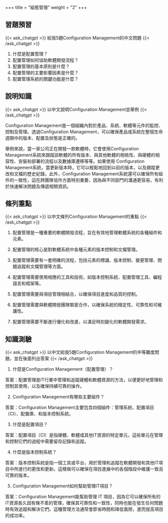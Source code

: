 +++
title = "組態管理"
weight = "2"
+++
## 習題預習
{{< ask_chatgpt >}}
給我5題Configuration Management的中文問題
{{< /ask_chatgpt >}}

1. 什麼是配置管理？ 
2. 配置管理如何協助軟體開發流程？ 
3. 配置管理的基本原則是什麼？ 
4. 配置管理的主要影響因素是什麼？ 
5. 配置管理系統的關鍵功能是什麼？   

## 說明知識
{{< ask_chatgpt >}}
以中文說明Configuration Management並舉例
{{< /ask_chatgpt >}}

Configuration Management是一個組織內對於產品、系統、軟體等元件的監控、控制及管理。透過Configuration Management，可以確保產品或系統在整個生命週期中的版本、配置及狀態是正確的。 

舉例來說，當一家公司正在開發一款軟體時，它會使用Configuration Management系統來跟蹤該軟體的所有版本、與其他軟體的相依性、與硬體的相容性、安裝和部署的流程以及數據庫遷移等等。如果使用 Configuration Management系統，當更新版本時，它可以輕鬆地回到以前的版本，以及跟蹤更改和文檔的歷史紀錄。此外，Configuration Management系統還可以確保所有組件的一致性，這在跨團隊協作方面特別重要，因為與不同部門的溝通更容易，有利於快速解決問題及傳遞相關資訊。   

## 條列重點
{{< ask_chatgpt >}}
以中文條列Configuration Management的重點
{{< /ask_chatgpt >}}

1. 配置管理是一種重要的軟體開發流程，旨在有效地管理軟體系統的各種組件和元素。

2. 配置管理的核心是對軟體系統中各種元素的版本控制和文檔管理。

3. 配置管理需要有一套明確的流程，包括元素的標識、版本控制、變更管理、問題追蹤和文檔管理等方面。

4. 配置管理需要使用相應的工具和技術，如版本控制系統、配置管理工具、編程語言和框架等。

5. 配置管理需要與項目管理相結合，以確保項目進度和品質的控制。

6. 配置管理需要與軟體開發團隊緊密合作，以確保系統的穩定性、可靠性和可維護性。

7. 配置管理需要不斷進行優化和改進，以滿足時刻變化的軟體開發需求。   

## 知識測驗
{{< ask_chatgpt >}}
以中文給我5題Configuration Management的中等難度問題，並在後面列出答案
{{< /ask_chatgpt >}}

1. 什麼是Configuration Management（配置管理）？

答案：配置管理是IT行業中管理和追蹤硬體和軟體資源的方法，以便更好地管理和控制其使用，以及確保持續可靠的操作。

2. Configuration Management有哪些主要組件？

答案：Configuration Management主要包含四個組件：管理系統、配置項目（CI）、配置庫、和版本控制系統。

3. 什麼是配置項目？

答案：配置項目（CI）是指硬體、軟體或其他IT資源的特定單元，這些單元在管理和控制它們的過程中需要留存記錄和追蹤。

4. 什麼是版本控制系統？

答案：版本控制系統是指一個工具或平台，用於管理和追蹤在軟體開發和其他IT項目中所進行的更改和更新。這樣做可以確保在項目進展中的各個階段中維護一致且可靠的版本。

5. Configuration Management如何幫助管理IT項目？

答案：Configuration Management能幫助管理 IT 項目，因為它可以確保所有的IT資源長久因有條不紊的管理，確保其可靠性和一致性，同時也能在發生任何問題時有效追蹤和解決它們。這種管理方法通常會節省時間和降低風險，進而提高項目的成功率。   

